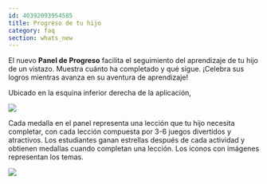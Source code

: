 ```yaml
---
id: 40392093954585
title: Progreso de tu hijo
category: faq
section: whats_new
---
```

El nuevo **Panel de Progreso** facilita el seguimiento del aprendizaje de tu hijo de un vistazo. Muestra cuánto ha completado y qué sigue. ¡Celebra sus logros mientras avanza en su aventura de aprendizaje!

Ubicado en la esquina inferior derecha de la aplicación,

![](https://help.studycat.com/hc/article_attachments/40392758902553)

Cada medalla en el panel representa una lección que tu hijo necesita completar, con cada lección compuesta por 3-6 juegos divertidos y atractivos. Los estudiantes ganan estrellas después de cada actividad y obtienen medallas cuando completan una lección. Los iconos con imágenes representan los temas.

![](https://help.studycat.com/hc/article_attachments/40392758904601)